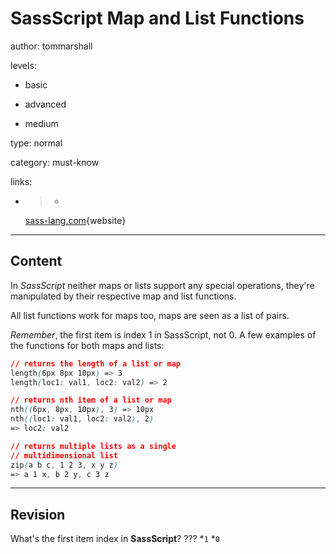 # SassScript Map and List Functions
author: tommarshall

levels:

  - basic

  - advanced

  - medium

type: normal

category: must-know

links:

  - >-
    [sass-lang.com](http://sass-lang.com/documentation/Sass/Script/Functions.html#list-functions){website}

---
## Content

In *SassScript* neither maps or lists support any special operations, they're manipulated by their respective map and list functions. 

All list functions work for maps too, maps are seen as a list of pairs.

*Remember*, the first item is index 1 in SassScript, not 0. A few examples of the functions for both maps and lists:
```css
// returns the length of a list or map
length(6px 8px 10px) => 3
length(loc1: val1, loc2: val2) => 2

// returns nth item of a list or map
nth((6px, 8px, 10px), 3) => 10px
nth((loc1: val1, loc2: val2), 2) 
=> loc2: val2

// returns multiple lists as a single 
// multidimensional list
zip(a b c, 1 2 3, x y z)
=> a 1 x, b 2 y, c 3 z
```

---
## Revision

What's the first item index in **SassScript**?
???
*`1`
*`0`